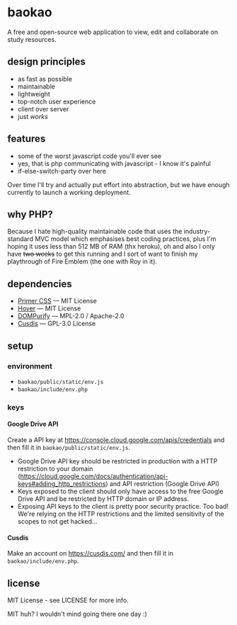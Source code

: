 # baokao
A free and open-source web application to view, edit and collaborate on study resources.

## design principles

- as fast as possible
- maintainable
- lightweight
- top-notch user experience
- client over server
- just *works*

## features

- some of the worst javascript code you'll ever see
- yes, that is php communicating with javascript - I know it's painful
- if-else-switch-party over here

Over time I'll try and actually put effort into abstraction, but we have enough currently to launch a working deployment.

## why PHP?
Because I hate high-quality maintainable code that uses the industry-standard MVC model which emphasises best coding practices, plus I'm hoping it uses less than 512 MB of RAM (thx heroku), oh and also I only have ~~two weeks~~ to get this running and I sort of want to finish my playthrough of Fire Emblem (the one with Roy in it). 

## dependencies

- [Primer CSS](https://primer.style) — MIT License
- [Hover](https://github.com/IanLunn/Hover) — MIT License
- [DOMPurify](https://github.com/cure53/DOMPurify) — MPL-2.0 / Apache-2.0
- [Cusdis](https://cusdis.com/) — GPL-3.0 License

## setup

### environment

- `baokao/public/static/env.js`
- `baokao/include/env.php`

### keys
#### Google Drive API
Create a API key at https://console.cloud.google.com/apis/credentials and then fill it in `baokao/public/static/env.js`.

- Google Drive API key should be restricted in production with a HTTP restriction to your domain (https://cloud.google.com/docs/authentication/api-keys#adding_http_restrictions) and API restriction (Google Drive API)
- Keys exposed to the client should only have access to the free Google Drive API and be restricted by HTTP domain or IP address.
- Exposing API keys to the client is pretty poor security practice. Too bad! We're relying on the HTTP restrictions and the limited sensitivity of the scopes to not get hacked...

#### Cusdis
Make an account on https://cusdis.com/ and then fill it in `baokao/include/env.php`.
## license

MIT License - see LICENSE for more info.

MIT huh? I wouldn't mind going there one day :)